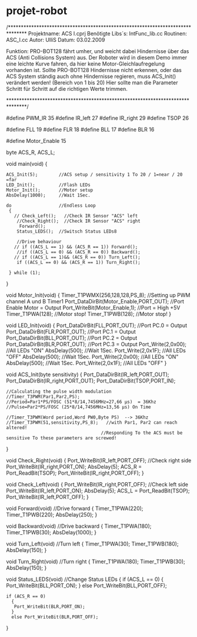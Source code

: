 # projet-robot
 /*******************************************************************************
 Projektname:       ACS I.cprj
 Benötigte Libs´s:  IntFunc_lib.cc
 Routinen:          ASC_I.cc
 Autor:             UlliS
 Datum:             03.02.2009

 Funktion:          PRO-BOT128 fährt umher, und weicht dabei Hindernisse über
                    das ACS (Anti Collisions System) aus.
                    Der Roboter wird in diesem Demo immer eine leichte Kurve
                    fahren, da hier keine Motor-Gleichlaufregelung vorhanden ist.
                    Sollte PRO-BOT128 Hindernisse nicht erkennen, oder das ACS System
                    ständig auch ohne Hindernisse regieren, muss ACS_Init()
                    verändert werden! (Bereich von 1 bis 20)
                    Hier sollte man die Parameter Schritt für Schritt auf die
                    richtigen Werte trimmen.

*******************************************************************************/

#define PWM_IR 35
#define IR_left 27
#define IR_right 29
#define TSOP 26

#define FLL 19
#define FLR 18
#define BLL 17
#define BLR 16

#define Motor_Enable 15

byte ACS_R, ACS_L;


void main(void)
{

    ACS_Init(5);        //ACS setup / sensitivity 1 To 20 / 1=near / 20 =far
    LED_Init();         //Flash LEDs
    Motor_Init();       //Motor setup
    AbsDelay(1000);     //Wait 1Sec.

    do                  //Endless Loop
     {
       // Check_Left();   //Check IR Sensor "ACS" left
        //Check_Right();  //Check IR Sensor "ACS" right
         Forward();
        Status_LEDS();  //Switsch Status LEDs8

        //Drive behaviour
       // if ((ACS_L == 1) && (ACS_R == 1)) Forward();
        //if ((ACS_L == 0) && (ACS_R == 0)) Backward();
       // if ((ACS_L == 1)&& (ACS_R == 0)) Turn_Left();
        if ((ACS_L == 0) && (ACS_R == 1)) Turn_Right();

     } while (1);

}



void Motor_Init(void)
{
   Timer_T1PWMX(256,128,128,PS_8);               //Setting up PWM channel A und B Timer1
    Port_DataDirBit(Motor_Enable,PORT_OUT);      //Port Enable Motor = Output
    Port_WriteBit(Motor_Enable,1);               //Port = High +5V
    Timer_T1PWA(128);                            //Motor stop!
    Timer_T1PWB(128);                            //Motor stop!
}


void LED_Init(void)
{
    Port_DataDirBit(FLL,PORT_OUT);               //Port PC.0 = Output
    Port_DataDirBit(FLR,PORT_OUT);               //Port PC.1 = Output
    Port_DataDirBit(BLL,PORT_OUT);               //Port PC.2 = Output
    Port_DataDirBit(BLR,PORT_OUT);               //Port PC.3 = Output
    Port_Write(2,0x00);                          //All LEDs "ON"
    AbsDelay(500);                               //Wait 1Sec.
    Port_Write(2,0x1F);                          //All LEDs "OFF"
    AbsDelay(500);                               //Wait 1Sec.
    Port_Write(2,0x00);                          //All LEDs "ON"
    AbsDelay(500);                               //Wait 1Sec.
    Port_Write(2,0x1F);                          //All LEDs "OFF"
}


void ACS_Init(byte sensitivity)
{
    Port_DataDirBit(IR_left,PORT_OUT);
    Port_DataDirBit(IR_right,PORT_OUT);
    Port_DataDirBit(TSOP,PORT_IN);

    //Calculating the pulse width modulation
    //Timer_T3PWM(Par1,Par2,PS);
    //Period=Par1*PS/FOSC (51*8/14,7456MHz=27,66 µs)  = 36Khz
    //Pulse=Par2*PS/FOSC (25*8/14,7456MHz=13,56 µs) On Time

    //Timer_T3PWM(Word period,Word PW0,Byte PS)  --> 36Khz
    //Timer_T3PWM(51,sensitivity,PS_8);   //with Par1, Par2 can reach altered!
                                        //Responding To the ACS must be sensitive To these parameters are screwed!
}


void Check_Right(void)
{
    Port_WriteBit(IR_left,PORT_OFF);     //Check right side
    Port_WriteBit(IR_right,PORT_ON);
    AbsDelay(5);
    ACS_R = Port_ReadBit(TSOP);
    Port_WriteBit(IR_right,PORT_OFF);
}


void Check_Left(void)
{
    Port_WriteBit(IR_right,PORT_OFF);     //Check left side
    Port_WriteBit(IR_left,PORT_ON);
    AbsDelay(5);
    ACS_L = Port_ReadBit(TSOP);
    Port_WriteBit(IR_left,PORT_OFF);
}


void Forward(void)                        //Drive forward
{
    Timer_T1PWA(220);
    Timer_T1PWB(220);
    AbsDelay(250);
}


void Backward(void)                       //Drive backward
{
    Timer_T1PWA(180);
    Timer_T1PWB(30);
    AbsDelay(1000);
}


void Turn_Left(void)                      //Turn left
{
    Timer_T1PWA(30);
    Timer_T1PWB(180);
    AbsDelay(150);
}


void Turn_Right(void)                     //Turn right
{
    Timer_T1PWA(180);
    Timer_T1PWB(30);
    AbsDelay(150);
}


void Status_LEDS(void)                    //Change Status LEDs
{
    if (ACS_L == 0)
      {
       Port_WriteBit(BLL,PORT_ON);
      }
      else Port_WriteBit(BLL,PORT_OFF);

    if (ACS_R == 0)
      {
       Port_WriteBit(BLR,PORT_ON);
      }
      else Port_WriteBit(BLR,PORT_OFF);
}


